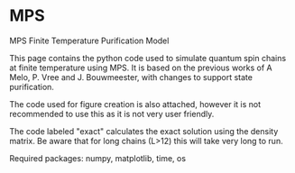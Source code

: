 # MPS
MPS Finite Temperature Purification Model

This page contains the python code used to simulate quantum spin chains at finite temperature using MPS. It is based on the previous works of A Melo, P. Vree and J. Bouwmeester, with changes to support state purification.

The code used for figure creation is also attached, however it is not recommended to use this as it is not very user friendly.

The code labeled "exact" calculates the exact solution using the density matrix. Be aware that for long chains (L>12) this will take very long to run. 

Required packages: numpy, matplotlib, time, os






